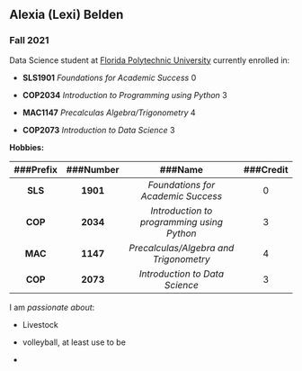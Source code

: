 ## Alexia (Lexi) Belden

### Fall 2021

Data Science student at [Florida Polytechnic University](https://www.floridapoly.edu) currently enrolled in: 

- **SLS1901** _Foundations for Academic Success_ 0

- **COP2034** _Introduction to Programming using Python_ 3

- **MAC1147** _Precalculas Algebra/Trigonometry_ 4

- **COP2073** _Introduction to Data Science_ 3

**Hobbies:**


|###Prefix	|###Number	|###Name	|###Credit|
|:---:		|:---:		|:---:		|:---:	  |
|**SLS**	|**1901**	|_Foundations for Academic Success_|0|
|**COP**	|**2034**	|_Introduction to programming using Python_|3|
|**MAC**	|**1147**	|_Precalculas/Algebra and Trigonometry_|4|
|**COP**	|**2073**	|_Introduction to Data Science_|3|



I am _passionate about_: 

- Livestock

- volleyball, at least use to be

- 
